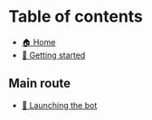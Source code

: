 # Table of contents

* [🏠 Home](README.md)
* [🚙 Getting started](getting-started.md)

## Main route

* [🌱 Launching the bot](main-route/launching-the-bot.md)
